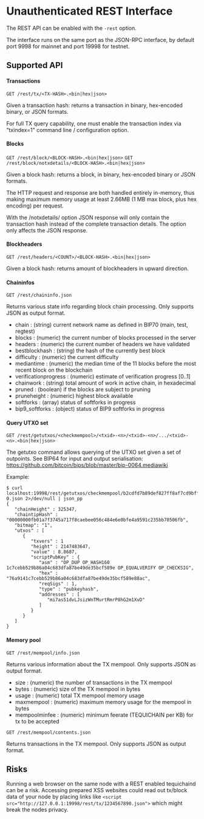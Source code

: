 # Unauthenticated REST Interface

The REST API can be enabled with the `-rest` option.

The interface runs on the same port as the JSON-RPC interface, by default port 9998 for mainnet and port 19998 for testnet.

## Supported API

#### Transactions

`GET /rest/tx/<TX-HASH>.<bin|hex|json>`

Given a transaction hash: returns a transaction in binary, hex-encoded binary, or JSON formats.

For full TX query capability, one must enable the transaction index via "txindex=1" command line / configuration option.

#### Blocks

`GET /rest/block/<BLOCK-HASH>.<bin|hex|json>`
`GET /rest/block/notxdetails/<BLOCK-HASH>.<bin|hex|json>`

Given a block hash: returns a block, in binary, hex-encoded binary or JSON formats.

The HTTP request and response are both handled entirely in-memory, thus making maximum memory usage at least 2.66MB (1 MB max block, plus hex encoding) per request.

With the /notxdetails/ option JSON response will only contain the transaction hash instead of the complete transaction details. The option only affects the JSON response.

#### Blockheaders

`GET /rest/headers/<COUNT>/<BLOCK-HASH>.<bin|hex|json>`

Given a block hash: returns <COUNT> amount of blockheaders in upward direction.

#### Chaininfos

`GET /rest/chaininfo.json`

Returns various state info regarding block chain processing.
Only supports JSON as output format.

-   chain : (string) current network name as defined in BIP70 (main, test, regtest)
-   blocks : (numeric) the current number of blocks processed in the server
-   headers : (numeric) the current number of headers we have validated
-   bestblockhash : (string) the hash of the currently best block
-   difficulty : (numeric) the current difficulty
-   mediantime : (numeric) the median time of the 11 blocks before the most recent block on the blockchain
-   verificationprogress : (numeric) estimate of verification progress [0..1]
-   chainwork : (string) total amount of work in active chain, in hexadecimal
-   pruned : (boolean) if the blocks are subject to pruning
-   pruneheight : (numeric) highest block available
-   softforks : (array) status of softforks in progress
-   bip9_softforks : (object) status of BIP9 softforks in progress

#### Query UTXO set

`GET /rest/getutxos/<checkmempool>/<txid>-<n>/<txid>-<n>/.../<txid>-<n>.<bin|hex|json>`

The getutxo command allows querying of the UTXO set given a set of outpoints.
See BIP64 for input and output serialisation:
https://github.com/bitcoin/bips/blob/master/bip-0064.mediawiki

Example:

```
$ curl localhost:19998/rest/getutxos/checkmempool/b2cdfd7b89def827ff8af7cd9bff7627ff72e5e8b0f71210f92ea7a4000c5d75-0.json 2>/dev/null | json_pp
{
   "chainHeight" : 325347,
   "chaintipHash" : "00000000fb01a7f3745a717f8caebee056c484e6e0bfe4a9591c235bb70506fb",
   "bitmap": "1",
   "utxos" : [
      {
         "txvers" : 1
         "height" : 2147483647,
         "value" : 8.8687,
         "scriptPubKey" : {
            "asm" : "OP_DUP OP_HASH160 1c7cebb529b86a04c683dfa87be49de35bcf589e OP_EQUALVERIFY OP_CHECKSIG",
            "hex" : "76a9141c7cebb529b86a04c683dfa87be49de35bcf589e88ac",
            "reqSigs" : 1,
            "type" : "pubkeyhash",
            "addresses" : [
               "mi7as51dvLJsizWnTMurtRmrP8hG2m1XvD"
            ]
         }
      }
   ]
}
```

#### Memory pool

`GET /rest/mempool/info.json`

Returns various information about the TX mempool.
Only supports JSON as output format.

-   size : (numeric) the number of transactions in the TX mempool
-   bytes : (numeric) size of the TX mempool in bytes
-   usage : (numeric) total TX mempool memory usage
-   maxmempool : (numeric) maximum memory usage for the mempool in bytes
-   mempoolminfee : (numeric) minimum feerate (TEQUICHAIN per KB) for tx to be accepted

`GET /rest/mempool/contents.json`

Returns transactions in the TX mempool.
Only supports JSON as output format.

## Risks

Running a web browser on the same node with a REST enabled tequichaind can be a risk. Accessing prepared XSS websites could read out tx/block data of your node by placing links like `<script src="http://127.0.0.1:19998/rest/tx/1234567890.json">` which might break the nodes privacy.

